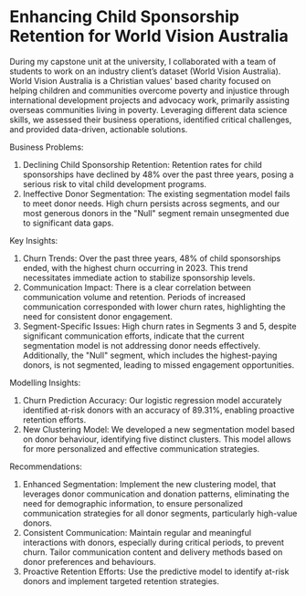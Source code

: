 # Enhancing Child Sponsorship Retention for World Vision Australia

During my capstone unit at the university, I collaborated with a team of students to work on an industry client’s dataset (World Vision Australia). World Vision Australia is a Christian values' based charity focused on helping children and communities overcome poverty and injustice through international development projects and advocacy work, primarily assisting overseas communities living in poverty. Leveraging different data science skills, we assessed their business operations, identified critical challenges, and provided data-driven, actionable solutions. 

Business Problems:
1.	Declining Child Sponsorship Retention: Retention rates for child sponsorships have declined by 48% over the past three years, posing a serious risk to vital child development programs.
2.	Ineffective Donor Segmentation: The existing segmentation model fails to meet donor needs. High churn persists across segments, and our most generous donors in the "Null" segment remain unsegmented due to significant data gaps.

Key Insights:
1.	Churn Trends: Over the past three years, 48% of child sponsorships ended, with the highest churn occurring in 2023. This trend necessitates immediate action to stabilize sponsorship levels.
2.	Communication Impact: There is a clear correlation between communication volume and retention. Periods of increased communication corresponded with lower churn rates, highlighting the need for consistent donor engagement.
3.	Segment-Specific Issues: High churn rates in Segments 3 and 5, despite significant communication efforts, indicate that the current segmentation model is not addressing donor needs effectively. Additionally, the "Null" segment, which includes the highest-paying donors, is not segmented, leading to missed engagement opportunities.

Modelling Insights:
1.	Churn Prediction Accuracy: Our logistic regression model accurately identified at-risk donors with an accuracy of 89.31%, enabling proactive retention efforts.
2.	New Clustering Model: We developed a new segmentation model based on donor behaviour, identifying five distinct clusters. This model allows for more personalized and effective communication strategies.

Recommendations:
1.	Enhanced Segmentation: Implement the new clustering model, that leverages donor communication and donation patterns, eliminating the need for demographic information, to ensure personalized communication strategies for all donor segments, particularly high-value donors.
2.	Consistent Communication: Maintain regular and meaningful interactions with donors, especially during critical periods, to prevent churn. Tailor communication content and delivery methods based on donor preferences and behaviours.
3.	Proactive Retention Efforts: Use the predictive model to identify at-risk donors and implement targeted retention strategies.
